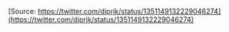 [Source: https://twitter.com/diprjk/status/1351149132229046274](https://twitter.com/diprjk/status/1351149132229046274)